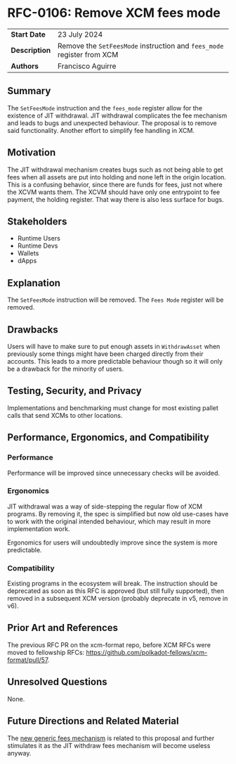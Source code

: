 # RFC-0106: Remove XCM fees mode

|                 |                                                                                             |
| --------------- | ------------------------------------------------------------------------------------------- |
| **Start Date**  | 23 July 2024                                                                                |
| **Description** | Remove the `SetFeesMode` instruction and `fees_mode` register from XCM                      |
| **Authors**     | Francisco Aguirre                                                                           |

## Summary

The `SetFeesMode` instruction and the `fees_mode` register allow for the existence of JIT withdrawal.
JIT withdrawal complicates the fee mechanism and leads to bugs and unexpected behaviour.
The proposal is to remove said functionality.
Another effort to simplify fee handling in XCM.

## Motivation

The JIT withdrawal mechanism creates bugs such as not being able to get fees when all assets are put into holding and none left in the origin location.
This is a confusing behavior, since there are funds for fees, just not where the XCVM wants them.
The XCVM should have only one entrypoint to fee payment, the holding register.
That way there is also less surface for bugs.

## Stakeholders

- Runtime Users
- Runtime Devs
- Wallets
- dApps

## Explanation

The `SetFeesMode` instruction will be removed.
The `Fees Mode` register will be removed.

## Drawbacks

Users will have to make sure to put enough assets in `WithdrawAsset` when
previously some things might have been charged directly from their accounts.
This leads to a more predictable behaviour though so it will only be
a drawback for the minority of users.

## Testing, Security, and Privacy

Implementations and benchmarking must change for most existing pallet calls
that send XCMs to other locations.

## Performance, Ergonomics, and Compatibility

### Performance

Performance will be improved since unnecessary checks will be avoided.

### Ergonomics

JIT withdrawal was a way of side-stepping the regular flow of XCM programs.
By removing it, the spec is simplified but now old use-cases have to work with
the original intended behaviour, which may result in more implementation work.

Ergonomics for users will undoubtedly improve since the system is more predictable.

### Compatibility

Existing programs in the ecosystem will break.
The instruction should be deprecated as soon as this RFC is approved
(but still fully supported), then removed in a subsequent XCM version
(probably deprecate in v5, remove in v6).

## Prior Art and References

The previous RFC PR on the xcm-format repo, before XCM RFCs were moved to fellowship RFCs: https://github.com/polkadot-fellows/xcm-format/pull/57.

## Unresolved Questions

None.

## Future Directions and Related Material

The [new generic fees mechanism](https://github.com/polkadot-fellows/RFCs/pull/105) is related to this proposal and further stimulates it as the JIT withdraw fees mechanism will become useless anyway.
